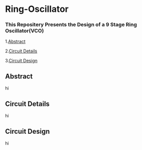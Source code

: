 # Ring-Oscillator
### This Repositery Presents the Design of a 9 Stage Ring Oscillator(VCO)
1.[Abstract](##Abstract)

2.[Circuit Details](##Circuit-Details)

3.[Circuit Design](##Cicuit-Design)

## Abstract
hi
## Circuit Details
hi
## Circuit Design
hi
